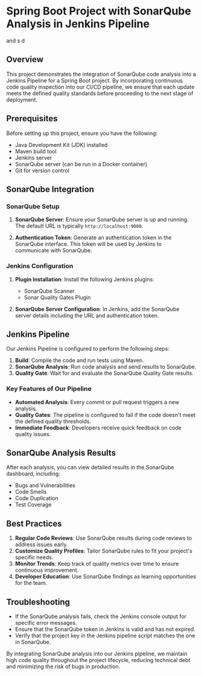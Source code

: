 # Spring Boot Project with SonarQube Analysis in Jenkins Pipeline
 and s d 
## Overview

This project demonstrates the integration of SonarQube code analysis into a Jenkins Pipeline for a Spring Boot project. By incorporating continuous code quality inspection into our CI/CD pipeline, we ensure that each update meets the defined quality standards before proceeding to the next stage of deployment.

## Prerequisites

Before setting up this project, ensure you have the following:

- Java Development Kit (JDK) installed
- Maven build tool
- Jenkins server
- SonarQube server (can be run in a Docker container)
- Git for version control

## SonarQube Integration

### SonarQube Setup

1. **SonarQube Server**: Ensure your SonarQube server is up and running. The default URL is typically `http://localhost:9000`.

2. **Authentication Token**: Generate an authentication token in the SonarQube interface. This token will be used by Jenkins to communicate with SonarQube.

### Jenkins Configuration

1. **Plugin Installation**: Install the following Jenkins plugins:
   - SonarQube Scanner
   - Sonar Quality Gates Plugin

2. **SonarQube Server Configuration**: In Jenkins, add the SonarQube server details including the URL and authentication token.

## Jenkins Pipeline

Our Jenkins Pipeline is configured to perform the following steps:

1. **Build**: Compile the code and run tests using Maven.
2. **SonarQube Analysis**: Run code analysis and send results to SonarQube.
3. **Quality Gate**: Wait for and evaluate the SonarQube Quality Gate results.

### Key Features of Our Pipeline

- **Automated Analysis**: Every commit or pull request triggers a new analysis.
- **Quality Gates**: The pipeline is configured to fail if the code doesn't meet the defined quality thresholds.
- **Immediate Feedback**: Developers receive quick feedback on code quality issues.

## SonarQube Analysis Results

After each analysis, you can view detailed results in the SonarQube dashboard, including:

- Bugs and Vulnerabilities
- Code Smells
- Code Duplication
- Test Coverage

## Best Practices

1. **Regular Code Reviews**: Use SonarQube results during code reviews to address issues early.
2. **Customize Quality Profiles**: Tailor SonarQube rules to fit your project's specific needs.
3. **Monitor Trends**: Keep track of quality metrics over time to ensure continuous improvement.
4. **Developer Education**: Use SonarQube findings as learning opportunities for the team.

## Troubleshooting

- If the SonarQube analysis fails, check the Jenkins console output for specific error messages.
- Ensure that the SonarQube token in Jenkins is valid and has not expired.
- Verify that the project key in the Jenkins pipeline script matches the one in SonarQube.


By integrating SonarQube analysis into our Jenkins pipeline, we maintain high code quality throughout the project lifecycle, reducing technical debt and minimizing the risk of bugs in production.
